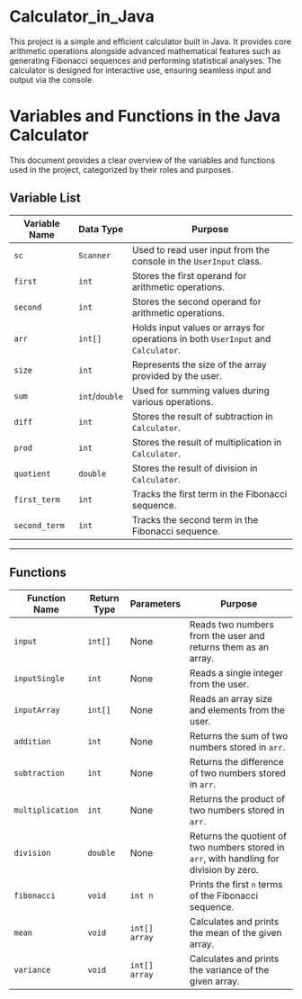 # Calculator_in_Java
This project is a simple and efficient calculator built in Java. It provides core arithmetic operations alongside advanced mathematical features such as generating Fibonacci sequences and performing statistical analyses. The calculator is designed for interactive use, ensuring seamless input and output via the console.
# Variables and Functions in the Java Calculator  

This document provides a clear overview of the variables and functions used in the project, categorized by their roles and purposes.

## Variable List  

| **Variable Name** | **Data Type** | **Purpose**                                                                 |
|--------------------|---------------|------------------------------------------------------------------------------|
| `sc`              | `Scanner`     | Used to read user input from the console in the `UserInput` class.          |
| `first`           | `int`         | Stores the first operand for arithmetic operations.                         |
| `second`          | `int`         | Stores the second operand for arithmetic operations.                        |
| `arr`             | `int[]`       | Holds input values or arrays for operations in both `UserInput` and `Calculator`. |
| `size`            | `int`         | Represents the size of the array provided by the user.                      |
| `sum`             | `int`/`double`| Used for summing values during various operations.                          |
| `diff`            | `int`         | Stores the result of subtraction in `Calculator`.                           |
| `prod`            | `int`         | Stores the result of multiplication in `Calculator`.                        |
| `quotient`        | `double`      | Stores the result of division in `Calculator`.                              |
| `first_term`      | `int`         | Tracks the first term in the Fibonacci sequence.                           |
| `second_term`     | `int`         | Tracks the second term in the Fibonacci sequence.                          |

---

## Functions  

| **Function Name** | **Return Type** | **Parameters**           | **Purpose**                                                                                 |
|--------------------|-----------------|--------------------------|---------------------------------------------------------------------------------------------|
| `input`           | `int[]`         | None                     | Reads two numbers from the user and returns them as an array.                              |
| `inputSingle`     | `int`           | None                     | Reads a single integer from the user.                                                      |
| `inputArray`      | `int[]`         | None                     | Reads an array size and elements from the user.                                            |
| `addition`        | `int`           | None                     | Returns the sum of two numbers stored in `arr`.                                            |
| `subtraction`     | `int`           | None                     | Returns the difference of two numbers stored in `arr`.                                     |
| `multiplication`  | `int`           | None                     | Returns the product of two numbers stored in `arr`.                                        |
| `division`        | `double`        | None                     | Returns the quotient of two numbers stored in `arr`, with handling for division by zero.   |
| `fibonacci`       | `void`          | `int n`                 | Prints the first `n` terms of the Fibonacci sequence.                                      |
| `mean`            | `void`          | `int[] array`           | Calculates and prints the mean of the given array.                                         |
| `variance`        | `void`          | `int[] array`           | Calculates and prints the variance of the given array.                                     |
